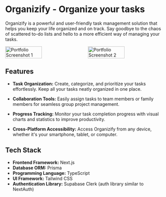 # Organizify - Organize your tasks

Organizify is a powerful and user-friendly task management solution that helps you keep your life organized and on track. Say goodbye to the chaos of scattered to-do lists and hello to a more efficient way of managing your tasks.

<div style="display: flex; justify-content: space-between;">
    <img src="https://scontent.fceb6-1.fna.fbcdn.net/v/t1.15752-9/387330283_1481605165924355_5733873622812393557_n.png?_nc_cat=105&ccb=1-7&_nc_sid=ae9488&_nc_eui2=AeGyYE58lq1E1dzWZ8u2R_Lga8zL4VwkiMVrzMvhXCSIxfbfmBsJuB_ycUpM6YXVO4DvDy2pSWlHshwUbz6UF1Gq&_nc_ohc=R9wKANopT9QAX9HcRFP&_nc_ht=scontent.fceb6-1.fna&oh=03_AdRftvg5tfJXre7km0o4HM2EG7mHrFCkxnIwSdDGp7kpTA&oe=654C32F6" alt="Portfolio Screenshot 1" width="48%">
    <img src="https://scontent.fceb6-1.fna.fbcdn.net/v/t1.15752-9/370058085_1779472725822657_5787571487412094346_n.png?_nc_cat=110&ccb=1-7&_nc_sid=ae9488&_nc_eui2=AeEWqBeX4yaJzIdkrUZ61VN0Y5jvOJO68SRjmO84k7rxJB_Gq-GpWTBiYNXJfvBzwP9rJf8y3esk1NPz2rYikTFG&_nc_ohc=HBnqsrfM2U0AX_JYaaH&_nc_ht=scontent.fceb6-1.fna&oh=03_AdT4CGpklnHmh4R1Uc9lAmGukvHm0RKtvxNUQeou8R_8DQ&oe=654C2138" alt="Portfolio Screenshot 2" width="48%">
</div>


## Features

- **Task Organization:** Create, categorize, and prioritize your tasks effortlessly. Keep all your tasks neatly organized in one place.

- **Collaboration Tools:** Easily assign tasks to team members or family members for seamless group project management.

- **Progress Tracking:** Monitor your task completion progress with visual charts and statistics to improve productivity.

- **Cross-Platform Accessibility:** Access Organizify from any device, whether it's your smartphone, tablet, or computer.

## Tech Stack

- **Frontend Framework:** Next.js
- **Database ORM:** Prisma
- **Programming Language:** TypeScript
- **UI Framework:** Tailwind CSS
- **Authentication Library:** Supabase Clerk (auth library similar to NextAuth)

